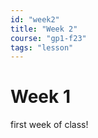 ```yaml
---
id: "week2"
title: "Week 2"
course: "gp1-f23"
tags: "lesson"
---
```

Week 1
===============


first week of class!
